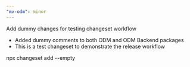 ```yaml
---
"mv-odm": minor
---
```


Add dummy changes for testing changeset workflow

- Added dummy comments to both ODM and ODM Backend packages
- This is a test changeset to demonstrate the release workflow

npx changeset add --empty
